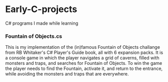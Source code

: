 # Early-C-projects
C# programs I made while learning

### Fountain of Objects.cs
This is my implementation of the (in)famous Fountain of Objects challange from RB Whitaker's C# Player's Guide book, all with 6 expansion packs.
It is a console game in which the player navigates a grid of caverns, filled with monsters and traps, and searches for Fountain of Objects.
To win the game the player needs to find the Fountain, activate it, and return to the entrance, while avoiding the monsters and traps that are everywhere.
